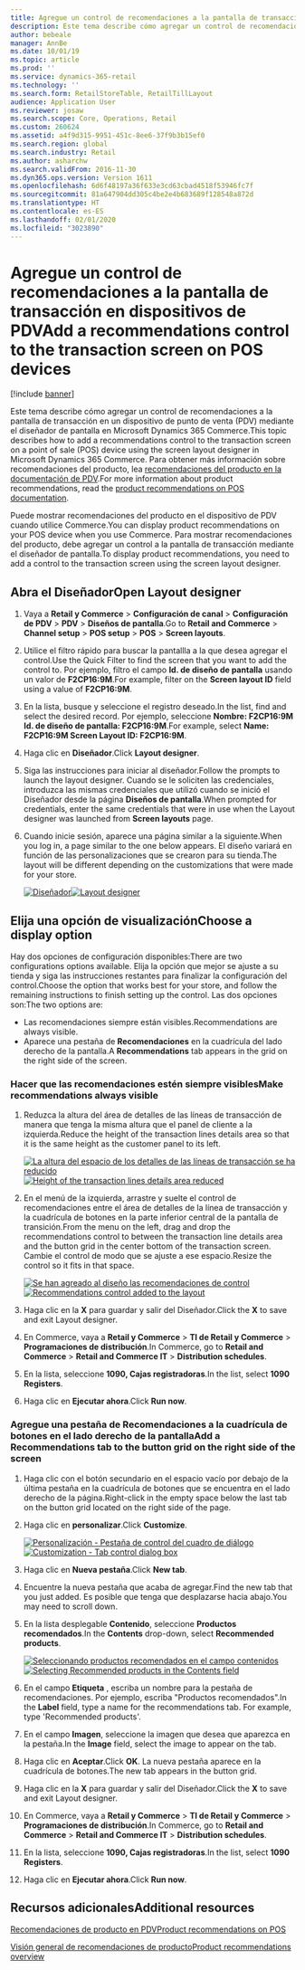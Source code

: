 ```yaml
---
title: Agregue un control de recomendaciones a la pantalla de transacción en dispositivos de PDV
description: Este tema describe cómo agregar un control de recomendaciones a la pantalla de transacción en un dispositivo de punto de venta (PDV) mediante el diseñador de pantalla en Microsoft Dynamics 365 Commerce.
author: bebeale
manager: AnnBe
ms.date: 10/01/19
ms.topic: article
ms.prod: ''
ms.service: dynamics-365-retail
ms.technology: ''
ms.search.form: RetailStoreTable, RetailTillLayout
audience: Application User
ms.reviewer: josaw
ms.search.scope: Core, Operations, Retail
ms.custom: 260624
ms.assetid: a4f9d315-9951-451c-8ee6-37f9b3b15ef0
ms.search.region: global
ms.search.industry: Retail
ms.author: asharchw
ms.search.validFrom: 2016-11-30
ms.dyn365.ops.version: Version 1611
ms.openlocfilehash: 6d6f48197a36f633e3cd63cbad4518f53946fc7f
ms.sourcegitcommit: 81a647904dd305c4be2e4b683689f128548a872d
ms.translationtype: HT
ms.contentlocale: es-ES
ms.lasthandoff: 02/01/2020
ms.locfileid: "3023890"
---
```

# <a name="add-a-recommendations-control-to-the-transaction-screen-on-pos-devices"></a><span data-ttu-id="498eb-103">Agregue un control de recomendaciones a la pantalla de transacción en dispositivos de PDV</span><span class="sxs-lookup"><span data-stu-id="498eb-103">Add a recommendations control to the transaction screen on POS devices</span></span>

[!include [banner](includes/banner.md)]


<span data-ttu-id="498eb-104">Este tema describe cómo agregar un control de recomendaciones a la pantalla de transacción en un dispositivo de punto de venta (PDV) mediante el diseñador de pantalla en Microsoft Dynamics 365 Commerce.</span><span class="sxs-lookup"><span data-stu-id="498eb-104">This topic describes how to add a recommendations control to the transaction screen on a point of sale (POS) device using the screen layout designer in Microsoft Dynamics 365 Commerce.</span></span> <span data-ttu-id="498eb-105">Para obtener más información sobre recomendaciones del producto, lea [recomendaciones del producto en la documentación de PDV](product.md).</span><span class="sxs-lookup"><span data-stu-id="498eb-105">For more information about product recommendations, read the  [product recommendations on POS documentation](product.md).</span></span>


<span data-ttu-id="498eb-106">Puede mostrar recomendaciones del producto en el dispositivo de PDV cuando utilice Commerce.</span><span class="sxs-lookup"><span data-stu-id="498eb-106">You can display product recommendations on your POS device when you use Commerce.</span></span> <span data-ttu-id="498eb-107">Para mostrar recomendaciones del producto, debe agregar un control a la pantalla de transacción mediante el diseñador de pantalla.</span><span class="sxs-lookup"><span data-stu-id="498eb-107">To display product recommendations, you need to add a control to the transaction screen using the screen layout designer.</span></span> 

## <a name="open-layout-designer"></a><span data-ttu-id="498eb-108">Abra el Diseñador</span><span class="sxs-lookup"><span data-stu-id="498eb-108">Open Layout designer</span></span>

1. <span data-ttu-id="498eb-109">Vaya a **Retail y Commerce** &gt; **Configuración de canal** &gt; **Configuración de PDV** &gt; **PDV** &gt; **Diseños de pantalla**.</span><span class="sxs-lookup"><span data-stu-id="498eb-109">Go to **Retail and Commerce** &gt; **Channel setup** &gt; **POS setup** &gt; **POS** &gt; **Screen layouts**.</span></span>
2. <span data-ttu-id="498eb-110">Utilice el filtro rápido para buscar la pantallla a la que desea agregar el control.</span><span class="sxs-lookup"><span data-stu-id="498eb-110">Use the Quick Filter to find the screen that you want to add the control to.</span></span> <span data-ttu-id="498eb-111">Por ejemplo, filtro el campo **Id. de diseño de pantalla** usando un valor de **F2CP16:9M**.</span><span class="sxs-lookup"><span data-stu-id="498eb-111">For example, filter on the **Screen layout ID** field using a value of **F2CP16:9M**.</span></span>
3. <span data-ttu-id="498eb-112">En la lista, busque y seleccione el registro deseado.</span><span class="sxs-lookup"><span data-stu-id="498eb-112">In the list, find and select the desired record.</span></span> <span data-ttu-id="498eb-113">Por ejemplo, seleccione **Nombre: F2CP16:9M Id. de diseño de pantalla: F2CP16:9M**.</span><span class="sxs-lookup"><span data-stu-id="498eb-113">For example, select **Name: F2CP16:9M Screen Layout ID: F2CP16:9M**.</span></span>
4. <span data-ttu-id="498eb-114">Haga clic en **Diseñador**.</span><span class="sxs-lookup"><span data-stu-id="498eb-114">Click **Layout designer**.</span></span>
5. <span data-ttu-id="498eb-115">Siga las instrucciones para iniciar al diseñador.</span><span class="sxs-lookup"><span data-stu-id="498eb-115">Follow the prompts to launch the layout designer.</span></span> <span data-ttu-id="498eb-116">Cuando se le soliciten las credenciales, introduzca las mismas credenciales que utilizó cuando se inició el Diseñador desde la página **Diseños de pantalla**.</span><span class="sxs-lookup"><span data-stu-id="498eb-116">When prompted for credentials, enter the same credentials that were in use when the Layout designer was launched from **Screen layouts** page.</span></span>
6. <span data-ttu-id="498eb-117">Cuando inicie sesión, aparece una página similar a la siguiente.</span><span class="sxs-lookup"><span data-stu-id="498eb-117">When you log in, a page similar to the one below appears.</span></span> <span data-ttu-id="498eb-118">El diseño variará en función de las personalizaciones que se crearon para su tienda.</span><span class="sxs-lookup"><span data-stu-id="498eb-118">The layout will be different depending on the customizations that were made for your store.</span></span>


    <span data-ttu-id="498eb-119">[![Diseñador](./media/screenlayout-pic-1.png)](./media/screenlayout-pic-1.png)</span><span class="sxs-lookup"><span data-stu-id="498eb-119">[![Layout designer](./media/screenlayout-pic-1.png)](./media/screenlayout-pic-1.png)</span></span>

## <a name="choose-a-display-option"></a><span data-ttu-id="498eb-120">Elija una opción de visualización</span><span class="sxs-lookup"><span data-stu-id="498eb-120">Choose a display option</span></span>

<span data-ttu-id="498eb-121">Hay dos opciones de configuración disponibles:</span><span class="sxs-lookup"><span data-stu-id="498eb-121">There are two configurations options available.</span></span> <span data-ttu-id="498eb-122">Elija la opción que mejor se ajuste a su tienda y siga las instrucciones restantes para finalizar la configuración del control.</span><span class="sxs-lookup"><span data-stu-id="498eb-122">Choose the option that works best for your store, and follow the remaining instructions to finish setting up the control.</span></span> <span data-ttu-id="498eb-123">Las dos opciones son:</span><span class="sxs-lookup"><span data-stu-id="498eb-123">The two options are:</span></span>

- <span data-ttu-id="498eb-124">Las recomendaciones siempre están visibles.</span><span class="sxs-lookup"><span data-stu-id="498eb-124">Recommendations are always visible.</span></span>
- <span data-ttu-id="498eb-125">Aparece una pestaña de **Recomendaciones** en la cuadrícula del lado derecho de la pantalla.</span><span class="sxs-lookup"><span data-stu-id="498eb-125">A **Recommendations** tab appears in the grid on the right side of the screen.</span></span>

### <a name="make-recommendations-always-visible"></a><span data-ttu-id="498eb-126">Hacer que las recomendaciones estén siempre visibles</span><span class="sxs-lookup"><span data-stu-id="498eb-126">Make recommendations always visible</span></span>


1. <span data-ttu-id="498eb-127">Reduzca la altura del área de detalles de las líneas de transacción de manera que tenga la misma altura que el panel de cliente a la izquierda.</span><span class="sxs-lookup"><span data-stu-id="498eb-127">Reduce the height of the transaction lines details area so that it is the same height as the customer panel to its left.</span></span>


    <span data-ttu-id="498eb-128">[![La altura del espacio de los detalles de las líneas de transacción se ha reducido](./media/screenlayout-pic-2.png)](./media/screenlayout-pic-2.png)</span><span class="sxs-lookup"><span data-stu-id="498eb-128">[![Height of the transaction lines details area reduced](./media/screenlayout-pic-2.png)](./media/screenlayout-pic-2.png)</span></span>

2. <span data-ttu-id="498eb-129">En el menú de la izquierda, arrastre y suelte el control de recomendaciones entre el área de detalles de la línea de transacción y la cuadrícula de botones en la parte inferior central de la pantalla de transición.</span><span class="sxs-lookup"><span data-stu-id="498eb-129">From the menu on the left, drag and drop the recommendations control to between the transaction line details area and the button grid in the center bottom of the transaction screen.</span></span> <span data-ttu-id="498eb-130">Cambie el control de modo que se ajuste a ese espacio.</span><span class="sxs-lookup"><span data-stu-id="498eb-130">Resize the control so it fits in that space.</span></span>

    <span data-ttu-id="498eb-131">[![Se han agreado al diseño las recomendaciones de control](./media/screenlayout-pic-3.png)](./media/screenlayout-pic-3.png)</span><span class="sxs-lookup"><span data-stu-id="498eb-131">[![Recommendations control added to the layout](./media/screenlayout-pic-3.png)](./media/screenlayout-pic-3.png)</span></span>


3. <span data-ttu-id="498eb-132">Haga clic en la **X** para guardar y salir del Diseñador.</span><span class="sxs-lookup"><span data-stu-id="498eb-132">Click the **X** to save and exit Layout designer.</span></span>
4. <span data-ttu-id="498eb-133">En Commerce, vaya a **Retail y Commerce** &gt; **TI de Retail y Commerce** &gt; **Programaciones de distribución**.</span><span class="sxs-lookup"><span data-stu-id="498eb-133">In Commerce, go to **Retail and Commerce** &gt; **Retail and Commerce IT** &gt; **Distribution schedules**.</span></span>
5. <span data-ttu-id="498eb-134">En la lista, seleccione **1090, Cajas registradoras**.</span><span class="sxs-lookup"><span data-stu-id="498eb-134">In the list, select **1090 Registers**.</span></span>
6. <span data-ttu-id="498eb-135">Haga clic en **Ejecutar ahora**.</span><span class="sxs-lookup"><span data-stu-id="498eb-135">Click **Run now**.</span></span>


### <a name="add-a-recommendations-tab-to-the-button-grid-on-the-right-side-of-the-screen"></a><span data-ttu-id="498eb-136">Agregue una pestaña de Recomendaciones a la cuadrícula de botones en el lado derecho de la pantalla</span><span class="sxs-lookup"><span data-stu-id="498eb-136">Add a Recommendations tab to the button grid on the right side of the screen</span></span>

1. <span data-ttu-id="498eb-137">Haga clic con el botón secundario en el espacio vacío por debajo de la última pestaña en la cuadrícula de botones que se encuentra en el lado derecho de la página.</span><span class="sxs-lookup"><span data-stu-id="498eb-137">Right-click in the empty space below the last tab on the button grid located on the right side of the page.</span></span>

2. <span data-ttu-id="498eb-138">Haga clic en **personalizar**.</span><span class="sxs-lookup"><span data-stu-id="498eb-138">Click **Customize**.</span></span>

    <span data-ttu-id="498eb-139">[![Personalización - Pestaña de control del cuadro de diálogo](./media/pic-5.png)](./media/pic-5.png)</span><span class="sxs-lookup"><span data-stu-id="498eb-139">[![Customization - Tab control dialog box](./media/pic-5.png)](./media/pic-5.png)</span></span>

3. <span data-ttu-id="498eb-140">Haga clic en **Nueva pestaña**.</span><span class="sxs-lookup"><span data-stu-id="498eb-140">Click **New tab**.</span></span>
4. <span data-ttu-id="498eb-141">Encuentre la nueva pestaña que acaba de agregar.</span><span class="sxs-lookup"><span data-stu-id="498eb-141">Find the new tab that you just added.</span></span> <span data-ttu-id="498eb-142">Es posible que tenga que desplazarse hacia abajo.</span><span class="sxs-lookup"><span data-stu-id="498eb-142">You may need to scroll down.</span></span>
5. <span data-ttu-id="498eb-143">En la lista desplegable **Contenido**, seleccione **Productos recomendados**.</span><span class="sxs-lookup"><span data-stu-id="498eb-143">In the **Contents** drop-down, select **Recommended products**.</span></span>

    <span data-ttu-id="498eb-144">[![Seleccionando productos recomendados en el campo contenidos](./media/pic-6.png)](./media/pic-6.png)</span><span class="sxs-lookup"><span data-stu-id="498eb-144">[![Selecting Recommended products in the Contents field](./media/pic-6.png)](./media/pic-6.png)</span></span>

6. <span data-ttu-id="498eb-145">En el campo **Etiqueta** , escriba un nombre para la pestaña de recomendaciones. Por ejemplo, escriba "Productos recomendados".</span><span class="sxs-lookup"><span data-stu-id="498eb-145">In the **Label** field, type a name for the recommendations tab. For example, type 'Recommended products'.</span></span>
7. <span data-ttu-id="498eb-146">En el campo **Imagen**, seleccione la imagen que desea que aparezca en la pestaña.</span><span class="sxs-lookup"><span data-stu-id="498eb-146">In the **Image** field, select the image to appear on the tab.</span></span>
8. <span data-ttu-id="498eb-147">Haga clic en **Aceptar**.</span><span class="sxs-lookup"><span data-stu-id="498eb-147">Click **OK**.</span></span> <span data-ttu-id="498eb-148">La nueva pestaña aparece en la cuadrícula de botones.</span><span class="sxs-lookup"><span data-stu-id="498eb-148">The new tab appears in the button grid.</span></span>
9. <span data-ttu-id="498eb-149">Haga clic en la **X** para guardar y salir del Diseñador.</span><span class="sxs-lookup"><span data-stu-id="498eb-149">Click the **X** to save and exit Layout designer.</span></span>
10. <span data-ttu-id="498eb-150">En Commerce, vaya a **Retail y Commerce** &gt; **TI de Retail y Commerce** &gt; **Programaciones de distribución**.</span><span class="sxs-lookup"><span data-stu-id="498eb-150">In Commerce, go to **Retail and Commerce** &gt; **Retail and Commerce IT** &gt; **Distribution schedules**.</span></span>
11. <span data-ttu-id="498eb-151">En la lista, seleccione **1090, Cajas registradoras**.</span><span class="sxs-lookup"><span data-stu-id="498eb-151">In the list, select **1090 Registers**.</span></span>
12. <span data-ttu-id="498eb-152">Haga clic en **Ejecutar ahora**.</span><span class="sxs-lookup"><span data-stu-id="498eb-152">Click **Run now**.</span></span>

## <a name="additional-resources"></a><span data-ttu-id="498eb-153">Recursos adicionales</span><span class="sxs-lookup"><span data-stu-id="498eb-153">Additional resources</span></span>

[<span data-ttu-id="498eb-154">Recomendaciones de producto en PDV</span><span class="sxs-lookup"><span data-stu-id="498eb-154">Product recommendations on POS</span></span>](product.md)

[<span data-ttu-id="498eb-155">Visión general de recomendaciones de producto</span><span class="sxs-lookup"><span data-stu-id="498eb-155">Product recommendations overview</span></span>](../commerce/product-recommendations.md)
